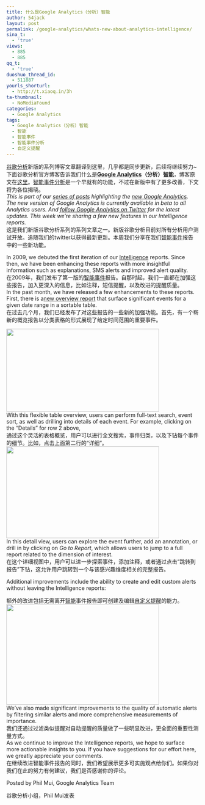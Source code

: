 ```yaml
---
title: 什么是Google Analytics（分析）智能
author: 54jack
layout: post
permalink: /google-analytics/whats-new-about-analytics-intelligence/
sina_t:
  - 'true'
views:
  - 885
  - 885
qq_t:
  - 'true'
duoshuo_thread_id:
  - 511887
yourls_shorturl:
  - http://t.xiaoq.in/3h
ta-thumbnail:
  - NoMediaFound
categories:
  - Google Analytics
tags:
  - Google Analytics（分析）智能
  - 智能
  - 智能事件
  - 智能事件分析
  - 自定义提醒
---
```

<div>
  <span class='wp_keywordlink'><a href="https://xiaoq.in/google-analytics/" title="谷歌分析" target="_blank">谷歌分析</a></span>新版的系列博客文章翻译到这里，几乎都是同步更新，后续将继续努力~下面谷歌分析官方博客告诉我们什么是<strong><span class='wp_keywordlink'><a href="https://xiaoq.in/google-analytics/" title="Google Analytics" target="_blank">Google Analytics</a></span>（分析）<span class='wp_keywordlink_affiliate'><a href="https://xiaoq.in/tag/%e6%99%ba%e8%83%bd/" title="查看智能中的全部文章" target="_blank">智能</a></span></strong>，博客原文在<a title="什么是智能事件分析" href="http://analytics.blogspot.com/2011/05/whats-new-about-analytics-intelligence.html" target="_blank">这里</a>。<span class='wp_keywordlink_affiliate'><a href="https://xiaoq.in/tag/%e6%99%ba%e8%83%bd%e4%ba%8b%e4%bb%b6%e5%88%86%e6%9e%90/" title="查看智能事件分析中的全部文章" target="_blank">智能事件分析</a></span>是一个早就有的功能，不过在新版中有了更多改善，下文将为各位揭晓。
</div>

<div>
  <em>This is part of our <a href="http://analytics.blogspot.com/search/label/New%20Google%20Analytics?utm_source=gablog&utm_medium=blog&utm_campaign=newga-blog&utm_content=intelligence">series of posts</a> highlighting the <a href="http://analytics.blogspot.com/2011/03/looking-towards-future-of-google.html?utm_source=gablog&utm_medium=blog&utm_campaign=newga-blog&utm_content=intelligence">new Google Analytics</a>. The new version of Google Analytics is currently available in beta to all Analytics users. And <a href="http://twitter.com/#!/googleanalytics">follow Google Analytics on Twitter</a> for the latest updates. This week we’re sharing a few new features in our Intelligence reports.</em>
</div>

<div>
  这是我们新版谷歌分析系列的系列文章之一。新版谷歌分析目前对所有分析用户测试开放。追随我们的twitter以获得最新更新。本周我们分享在我们<span class='wp_keywordlink_affiliate'><a href="https://xiaoq.in/tag/%e6%99%ba%e8%83%bd%e4%ba%8b%e4%bb%b6/" title="查看智能事件中的全部文章" target="_blank">智能事件</a></span>报告中的一些新功能。
</div>

In 2009, we debuted the first iteration of our [Intelligence][1] reports. Since then, we have been enhancing these reports with more insightful information such as explanations, SMS alerts and improved alert quality.  
在2009年，我们发布了第一版的<span class='wp_keywordlink_affiliate'><a href="https://xiaoq.in/tag/%e6%99%ba%e8%83%bd%e4%ba%8b%e4%bb%b6/" title="查看智能事件中的全部文章" target="_blank">智能事件</a></span>报告。自那时起，我们一直都在加强这些报告，加入更深入的信息，比如注释，短信提醒，以及改进的提醒质量。  
In the past month, we have released a few enhancements to these reports. First, there is a[new overview report][2] that surface significant events for a given date range in a sortable table.  
在过去几个月，我们已经发布了对这些报告的一些新的加强功能。首先，有一个崭新的概览报告以分类表格的形式展现了给定时间范围的重要事件。

<div>
  <a href="http://cdn.54jack.com/images/2011/05/intelligence-overview.png" target="_blank"><img id="BLOGGER_PHOTO_ID_5610790058126094274" style="border-style: initial; border-color: initial; border-width: 0px;" src="http://cdn.54jack.com/images/2011/05/intelligence-overview.png" alt="" width="400" height="217" border="0" /></a>
</div>

<div>
  With this flexible table overview, users can perform full-text search, event sort, as well as drilling into details of each event. For example, clicking on the “Details” for row 2 above,
</div>

<div>
  通过这个灵活的表格概览，用户可以进行全文搜索，事件归类，以及下钻每个事件的细节。比如，点击上面第二行的“详细”。
</div>

<div>
  <a href="http://cdn.54jack.com/images/2011/05/intelligence-details.png" target="_blank"><img id="BLOGGER_PHOTO_ID_5610790046894970994" style="border-style: initial; border-color: initial; border-width: 0px;" src="http://cdn.54jack.com/images/2011/05/intelligence-details.png" alt="" width="400" height="240" border="0" /></a>
</div>

<div>
  In this detail view, users can explore the event further, add an annotation, or drill in by clicking on <em>Go to Report</em>, which allows users to jump to a full report related to the dimension of interest.
</div>

<div>
  在这个详细视图中，用户可以进一步探索事件，添加注释，或者通过点击“跳转到报告”下钻，这允许用户跳转到一个与该感兴趣维度相关的完整报告。</p> <p>
    Additional improvements include the ability to create and edit custom alerts without leaving the Intelligence reports:
  </p>
</div>

<div>
  额外的改进包括无需离开<span class='wp_keywordlink_affiliate'><a href="https://xiaoq.in/tag/%e6%99%ba%e8%83%bd/" title="查看智能中的全部文章" target="_blank">智能</a></span>事件报告即可创建及编辑<span class='wp_keywordlink_affiliate'><a href="https://xiaoq.in/tag/%e8%87%aa%e5%ae%9a%e4%b9%89%e6%8f%90%e9%86%92/" title="查看自定义提醒中的全部文章" target="_blank">自定义提醒</a></span>的能力。
</div>

<div>
  <a href="http://cdn.54jack.com/images/2011/05/intelligence-createalert.png" target="_blank"><img id="BLOGGER_PHOTO_ID_5610790036205817682" style="border-style: initial; border-color: initial; border-width: 0px;" src="http://cdn.54jack.com/images/2011/05/intelligence-createalert.png" alt="" width="400" height="263" border="0" /></a>
</div>

<div>
  <div>
    We’ve also made significant improvements to the quality of automatic alerts by filtering similar alerts and more comprehensive measurements of importance.
  </div>
  
  <div>
    我们还通过过滤类似提醒对自动提醒的质量做了一些明显改进，更全面的重要性测量方式。
  </div>
</div>

<div>
  As we continue to improve the Intelligence reports, we hope to surface more actionable insights to you. If you have suggestions for our effort here, we greatly appreciate your comments.
</div>

<div>
  在继续改进智能事件报告的同时，我们希望展示更多可实施观点给你们。如果你对我们在此的努力有何建议，我们是否感谢你的评论。</p> <p>
    Posted by Phil Mui, Google Analytics Team
  </p>
</div>

<div>
  谷歌分析小组，Phil Mui发表
</div>

 [1]: http://analytics.blogspot.com/2009/11/new-feature-spotlight-analytics.html?utm_source=gablog&utm_medium=blog&utm_campaign=newga-blog&utm_content=intelligence
 [2]: http://analytics.blogspot.com/2011/05/new-google-analytics-overview-reports.html?utm_source=gablog&utm_medium=blog&utm_campaign=newga-blog&utm_content=intelligence
